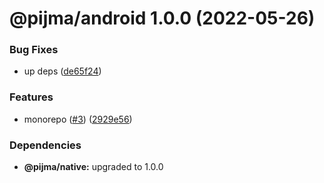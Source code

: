 # @pijma/android 1.0.0 (2022-05-26)


### Bug Fixes

* up deps ([de65f24](https://github.com/qiwi/pijma-native/commit/de65f245cbd084ae6da6b99787859d3ba929c94b))


### Features

* monorepo ([#3](https://github.com/qiwi/pijma-native/issues/3)) ([2929e56](https://github.com/qiwi/pijma-native/commit/2929e569ab3c275b3d43e79b71c1f76311d06615))





### Dependencies

* **@pijma/native:** upgraded to 1.0.0
